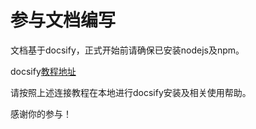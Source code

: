 # 参与文档编写

文档基于docsify，正式开始前请确保已安装nodejs及npm。

docsify[教程地址](https://docsify.js.org/#/zh-cn/)

请按照上述连接教程在本地进行docsify安装及相关使用帮助。

感谢你的参与！